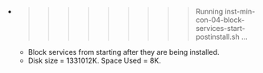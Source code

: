 * >>>>>>>>> Running inst-min-con-04-block-services-start-postinstall.sh ...
  * Block services from starting after they are being installed.
  * Disk size = 1331012K. Space Used = 8K.
